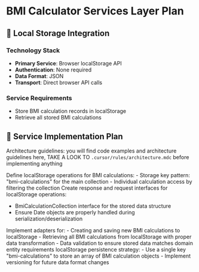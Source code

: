 # BMI Calculator Services Layer Plan

## 🔌 Local Storage Integration

### Technology Stack

- **Primary Service**: Browser localStorage API
- **Authentication**: None required
- **Data Format**: JSON
- **Transport**: Direct browser API calls

### Service Requirements

- Store BMI calculation records in localStorage
- Retrieve all stored BMI calculations

## 📡 Service Implementation Plan

Architecture guidelines: you will find code examples and architecture guidelines here, TAKE A LOOK TO `.cursor/rules/architecture.mdc` before implementing anything

<endpoints>
Define localStorage operations for BMI calculations:
- Storage key pattern: "bmi-calculations" for the main collection
- Individual calculation access by filtering the collection
</endpoints>

<interfaces>
Create response and request interfaces for localStorage operations:

- BmiCalculationCollection interface for the stored data structure
- Ensure Date objects are properly handled during serialization/deserialization
  </interfaces>

<adapters>
Implement adapters for:
- Creating and saving new BMI calculations to localStorage
- Retrieving all BMI calculations from localStorage with proper data transformation
- Data validation to ensure stored data matches domain entity requirements
  </adapters>

<persistence>
localStorage persistence strategy:
- Use a single key "bmi-calculations" to store an array of BMI calculation objects
- Implement versioning for future data format changes
</persistence>
